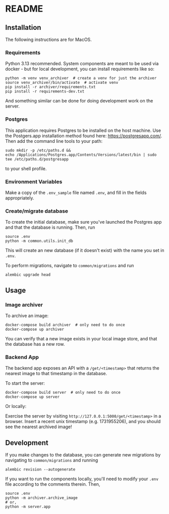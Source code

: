 # README

## Installation
The following instructions are for MacOS.
### Requirements
Python 3.13 recommended.  System components are meant to be used via docker - but for local development, you can install requirements like so:
```
python -m venv venv_archiver  # create a venv for just the archiver
source venv_archiver/bin/activate  # activate venv
pip install -r archiver/requirements.txt
pip install -r requirements-dev.txt
```
And something similar can be done for doing development work on the server.
### Postgres
This application requires Postgres to be installed on the host machine.  Use the Postgers.app installation method found here: https://postgresapp.com/.
Then add the command line tools to your path:
```
sudo mkdir -p /etc/paths.d &&
echo /Applications/Postgres.app/Contents/Versions/latest/bin | sudo tee /etc/paths.d/postgresapp
```
to your shell profile.

### Environment Variables
Make a copy of the `.env_sample` file named `.env`, and fill in the fields appropriately.

### Create/migrate database
To create the initial database, make sure you've launched the Postgres app and that the database is running.  Then, run
```
source .env
python -m common.utils.init_db
```
This will create an new database (if it doesn't exist) with the name you set in `.env`.

To perform migrations, navigate to `common/migrations` and run
```
alembic upgrade head
```

## Usage
### Image archiver
To archive an image:
```
docker-compose build archiver  # only need to do once
docker-compose up archiver
```

You can verify that a new image exists in your local image store, and that the database has a new row.

### Backend App
The backend app exposes an API with a `/get/<timestamp>` that returns the nearest image to that timestamp in the database.


To start the server:
```
docker-compose build server  # only need to do once
docker-compose up server
```

Or locally:


Exercise the server by visiting
`http://127.0.0.1:5000/get/<timestamp>` in a browser.  Insert a recent unix timestamp (e.g. 1731955206), and you should see the nearest archived image!

## Development
If you make changes to the database, you can generate new migrations by navigating to `common/migrations` and running
```
alembic revision --autogenerate
```

If you want to run the components locally, you'll need to modify your `.env` file according to the comments therein.  Then,
```
source .env
python -m archiver.archive_image
# or,
python -m server.app
```